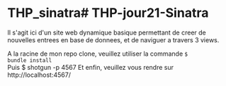 # THP_sinatra# THP-jour21-Sinatra
Il s'agit ici d'un site web dynamique basique permettant de creer de nouvelles entrees en base de donnees, et de naviguer a travers 3 views.

A la racine de mon repo clone, veuillez utiliser la commande <code>$ bundle install</code><br/>
Puis $ shotgun -p 4567
Et enfin, veuillez vous rendre sur http://localhost:4567/
